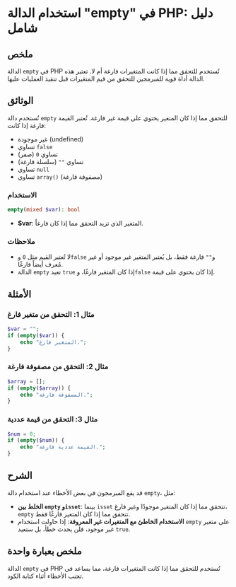 <!--
Meta Description: # استخدام الدالة "empty" في PHP: دليل شامل ## ملخص الدالة `empty` في PHP تُستخدم للتحقق مما إذا كانت المتغيرات فارغة أم لا. تعتبر هذه الدالة أداة قوية...
Meta Keywords: empty, إذا, فارغة, php, مما
-->

# استخدام الدالة "empty" في PHP: دليل شامل

## ملخص
الدالة `empty` في PHP تُستخدم للتحقق مما إذا كانت المتغيرات فارغة أم لا. تعتبر هذه الدالة أداة قوية للمبرمجين للتحقق من قيم المتغيرات قبل تنفيذ العمليات عليها.

## الوثائق
تُستخدم دالة `empty` للتحقق مما إذا كان المتغير يحتوي على قيمة غير فارغة. تُعتبر القيمة فارغة إذا كانت:
- غير موجودة (undefined)
- تساوي `false`
- تساوي `0` (صفر)
- تساوي `""` (سلسلة فارغة)
- تساوي `null`
- تساوي `array()` (مصفوفة فارغة)

### الاستخدام
```php
empty(mixed $var): bool
```
- **$var**: المتغير الذي تريد التحقق مما إذا كان فارغاً.

### ملاحظات
- لا تُعتبر القيم مثل `0` و`false` و`""` فارغة فقط، بل يُعتبر المتغير غير موجود أو غير مُعرف أيضاً فارغًا.
- الدالة `empty` تعيد `true` إذا كان المتغير فارغًا، و`false` إذا كان يحتوي على قيمة.

## الأمثلة
### مثال 1: التحقق من متغير فارغ
```php
$var = "";
if (empty($var)) {
    echo "المتغير فارغ.";
}
```

### مثال 2: التحقق من مصفوفة فارغة
```php
$array = [];
if (empty($array)) {
    echo "المصفوفة فارغة.";
}
```

### مثال 3: التحقق من قيمة عددية
```php
$num = 0;
if (empty($num)) {
    echo "القيمة عددية فارغة.";
}
```

## الشرح
قد يقع المبرمجون في بعض الأخطاء عند استخدام دالة `empty`، مثل:
- **الخلط بين `empty` و`isset`**: بينما `isset` تتحقق مما إذا كان المتغير موجودًا وغير فارغ، `empty` تتحقق مما إذا كان المتغير فارغًا فقط.
- **الاستخدام الخاطئ مع المتغيرات غير المعروفة**: إذا حاولت استخدام `empty` على متغير غير موجود، فلن يحدث خطأ، بل ستعيد `true`.

## ملخص بعبارة واحدة
الدالة `empty` في PHP تُستخدم للتحقق مما إذا كانت المتغيرات فارغة، مما يساعد في تجنب الأخطاء أثناء كتابة الكود.